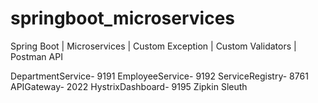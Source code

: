 # springboot_microservices

Spring Boot | Microservices | Custom Exception | Custom Validators | Postman API


DepartmentService- 9191
EmployeeService- 9192
ServiceRegistry- 8761
APIGateway- 2022
HystrixDashboard- 9195
Zipkin
Sleuth
